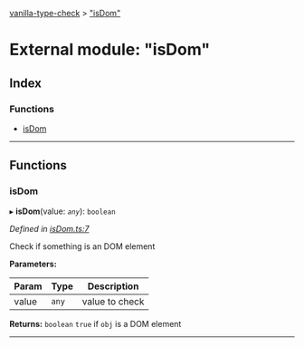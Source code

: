[vanilla-type-check](../README.md) > ["isDom"](../modules/_isdom_.md)

# External module: "isDom"

## Index

### Functions

* [isDom](_isdom_.md#isdom)

---

## Functions

<a id="isdom"></a>

###  isDom

▸ **isDom**(value: *`any`*): `boolean`

*Defined in [isDom.ts:7](https://github.com/danikaze/npm-vanilla-type-check/blob/fa43ab6/src/isDom.ts#L7)*

Check if something is an DOM element

**Parameters:**

| Param | Type | Description |
| ------ | ------ | ------ |
| value | `any` |  value to check |

**Returns:** `boolean`
`true` if `obj` is a DOM element

___

